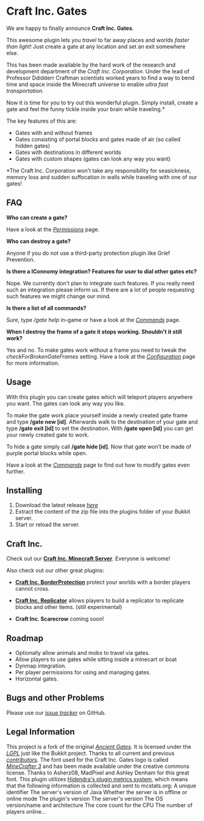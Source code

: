 # Craft Inc. Gates #

We are happy to finally announce __Craft Inc. Gates__. 

This awesome plugin lets you _travel_ to far away places and worlds _faster than light_! Just create a gate at any location and set an exit somewhere else.

This has been made available by the hard work of the research and development department of the _Craft Inc. Corporation_. Under the lead of Professor Ddidderr Craftman scientists worked years to find a way to bend time and space inside the Minecraft universe to enable _ultra fast transportation_.

Now it is time for _you_ to try out this wonderful plugin. Simply install, create a gate and feel the funny tickle inside your brain while traveling.*

The key features of this are:

* Gates with and without frames
* Gates consisting of portal blocks and gates made of air (so called hidden gates)
* Gates with destinations in different worlds
* Gates with custom shapes (gates can look any way you want)


*The Craft Inc. Corporation won't take any responsibility for seasickness, memory loss and sudden suffocation in walls while traveling with one of our gates!

## FAQ ##

__Who can create a gate?__

Have a look at the [_Permissions_](http://dev.bukkit.org/bukkit-plugins/craftinc-gates/pages/permissions/) page.

__Who can destroy a gate?__

Anyone if you do not use a third-party protection plugin like Grief Prevention.

__Is there a IConnomy integration? Features for user to dial other gates etc?__

Nope. We currently don't plan to integrate such features. If you really need such an integration please inform us. If there are a lot of people requesting such features we might change our mind.

__Is there a list of all commands?__

Sure, type _/gate help_ in-game or have a look at the [_Commands_](http://dev.bukkit.org/bukkit-plugins/craftinc-gates/pages/commands/) page.

__When I destroy the frame of a gate it stops working. Shouldn't it still work?__

Yes and no. To make gates work without a frame you need to tweak the _checkForBrokenGateFrames_ setting. Have a look at the [_Configuration_](http://dev.bukkit.org/bukkit-plugins/craftinc-gates/pages/configuration/) page for more information.


## Usage ##
With this plugin you can create gates which will teleport players anywhere you want. The gates can look any way you like.

To make the gate work place yourself inside a newly created gate frame and type __/gate new [id]__. Afterwards walk to the destination of your gate and type __/gate exit [id]__ to set the destination. With __/gate open [id]__ you can get your newly created gate to work.

To hide a gate simply call __/gate hide [id]__. Now that gate won’t be made of purple portal blocks while open.

Have a look at the [_Commands_](http://dev.bukkit.org/bukkit-plugins/craftinc-gates/pages/commands/) page to find out how to modify gates even further.


## Installing ##

1. Download the latest release _[here](http://dev.bukkit.org/bukkit-plugins/craftinc-gates/files/)_
2. Extract the content of the zip file into the plugins folder of your Bukkit server.
3. Start or reload the server.

## Craft Inc. ##
Check out our __[Craft Inc. Minecraft Server](http://www.craftinc.de)__. Everyone is welcome!

Also check out our other great plugins:

* [__Craft Inc. BorderProtection__](http://dev.bukkit.org/bukkit-mods/craftinc-borderprotection/)
protect your worlds with a border players cannot cross.

*  [__Craft Inc. Replicator__](http://dev.bukkit.org/bukkit-mods/craftinc-replicator/) 
allows players to build a replicator to replicate blocks and other items. (still experimental)

* __Craft Inc. Scarecrow__
coming soon!

## Roadmap ##
* Optionally allow animals and mobs to travel via gates.
* Allow players to use gates while sitting inside a minecart or boat
* Dynmap integration.
* Per player permissions for using and managing gates.
* Horizontal gates.

## Bugs and other Problems ##
Please use our [_issue tracker_](https://github.com/craftinc/craftinc-gates/issues?state=open) on GitHub.

## Legal Information ##
This project is a fork of the original [_Ancient Gates_](https://github.com/bladedpenguin/minecraft-ancient-gates). It is licensed under the [_LGPL_](http://www.gnu.org/licenses/lgpl-3.0.txt) just like the Bukkit project. Thanks to all current and previous [_contributors_](https://github.com/craftinc/craftinc-gates/blob/development/AUTHORS.txt).
The font used for the Craft Inc. Gates logo is called [_MineCrafter 3_](http://www.minecraftforum.net/topic/892789-minecrafter-3-font-simply-easy/) and has been made available under the creative commons license. Thanks to Asherz08, MadPixel and Ashley Denham for this great font.
This plugin utilizes [Hidendra's plugin metrics system](http://mcstats.org), which means that the following information is collected and sent to mcstats.org: A unique identifier The server's version of Java Whether the server is in offline or online mode The plugin's version The server's version The OS version/name and architecture The core count for the CPU The number of players online...